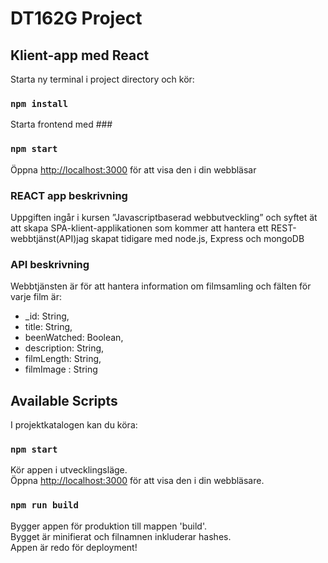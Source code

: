 # DT162G Project

## Klient-app med React 

Starta ny terminal i project directory och kör:
### `npm install`

Starta frontend med ###
### `npm start`
Öppna [http://localhost:3000](http://localhost:3000) för att visa den i din webbläsar

### REACT app beskrivning 

Uppgiften ingår i kursen ”Javascriptbaserad webbutveckling” och syftet ät att skapa SPA-klient-applikationen som kommer att hantera ett REST-webbtjänst(API)jag skapat tidigare med node.js, Express och mongoDB

### API beskrivning 

Webbtjänsten är för att hantera information om filmsamling och fälten för varje film är:
* _id: String,
* title: String,
* beenWatched: Boolean,
* description: String,
* filmLength: String,
* filmImage : String


## Available Scripts

I projektkatalogen kan du köra:

### `npm start`

Kör appen i utvecklingsläge.\
Öppna [http://localhost:3000](http://localhost:3000) för att visa den i din webbläsare.


### `npm run build`

Bygger appen för produktion till mappen 'build'.\
Bygget är minifierat och filnamnen inkluderar hashes.\
Appen är redo för deployment!



